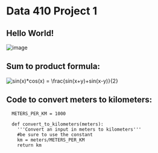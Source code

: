 # Data 410 Project 1

## Hello World!
![image](https://user-images.githubusercontent.com/74326062/151718826-f75a0811-35ee-4fdb-a315-53e8a55cb17c.jpeg)

## Sum to product formula:

<img src="https://latex.codecogs.com/svg.image?sin(x)*cos(x)&space;=&space;\frac{sin(x&plus;y)&plus;sin(x-y)}{2}" title="sin(x)*cos(x) = \frac{sin(x+y)+sin(x-y)}{2}" />

## Code to convert meters to kilometers:

```
  METERS_PER_KM = 1000

  def convert_to_kilometers(meters):
    '''Convert an input in meters to kilometers'''
    #be sure to use the constant
    km = meters/METERS_PER_KM
    return km
```
